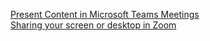 [Present Content in Microsoft Teams Meetings](https://support.microsoft.com/en-us/office/present-content-in-microsoft-teams-meetings-fcc2bf59-aecd-4481-8f99-ce55dd836ce8) <br>
[Sharing your screen or desktop in Zoom](https://support.zoom.com/hc/en/article?id=zm_kb&sysparm_article=KB0060596)
